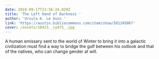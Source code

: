 ```yaml
---
date: 2018-09-17T23:56:24.829Z
title: 'The Left Hand of Darkness '
author: 'Ursula K. Le Guin '
link: 'https://austin.bibliocommons.com/item/show/501245067'
cover: /assets/18423._sy475_.jpg
---
```

  A human emissary sent to the world of Winter to bring it into a galactic
  civilization must find a way to bridge the gulf between his outlook and that
  of the natives, who can change gender at will.

